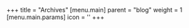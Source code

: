 +++
title = "Archives"
[menu.main]
  parent = "blog"
  weight = 1
  [menu.main.params]
    icon = '<i class="fas fa-fw fa-archive text-primary"></i>'
+++
